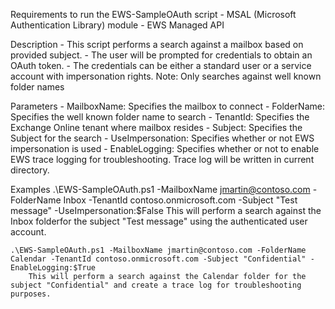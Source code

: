 Requirements to run the EWS-SampleOAuth script
	- MSAL (Microsoft Authentication Library) module
	- EWS Managed API

Description
	- This script performs a search against a mailbox based on provided subject. 
	- The user will be prompted for credentials to obtain an OAuth token. 
	- The credentials can be either a standard user or a service account with impersonation rights.
           Note: Only searches against well known folder names

Parameters
	- MailboxName: Specifies the mailbox to connect
	- FolderName: Specifies the well known folder name to search
	- TenantId: Specifies the Exchange Online tenant where mailbox resides
	- Subject: Specifies the Subject for the search
	- UseImpersonation: Specifies whether or not EWS impersonation is used
	- EnableLogging: Specifies whether or not to enable EWS trace logging for troubleshooting. Trace log will be written in current directory.

Examples
	.\EWS-SampleOAuth.ps1 -MailboxName jmartin@contoso.com -FolderName Inbox -TenantId contoso.onmicrosoft.com -Subject "Test message" -UseImpersonation:$False
		This will perform a search against the Inbox folderfor the subject "Test message" using the authenticated user account.

	.\EWS-SampleOAuth.ps1 -MailboxName jmartin@contoso.com -FolderName Calendar -TenantId contoso.onmicrosoft.com -Subject "Confidential" -EnableLogging:$True
		This will perform a search against the Calendar folder for the subject "Confidential" and create a trace log for troubleshooting purposes.